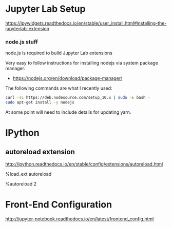 

# Jupyter Lab Setup


https://ipywidgets.readthedocs.io/en/stable/user_install.html#installing-the-jupyterlab-extension


### node.js stuff

node.js is required to build Jupyter Lab extensions

Very easy to follow instructions for installing nodejs via system package manager:
- https://nodejs.org/en/download/package-manager/

The following commands are what I recently used:

```bash
curl -sL https://deb.nodesource.com/setup_10.x | sudo -E bash -
sudo apt-get install -y nodejs
```

At some point will need to include details for updating yarn.




# IPython

## autoreload extension

http://ipython.readthedocs.io/en/stable/config/extensions/autoreload.html

%load_ext autoreload

%autoreload 2


# Front-End Configuration

http://jupyter-notebook.readthedocs.io/en/latest/frontend_config.html
